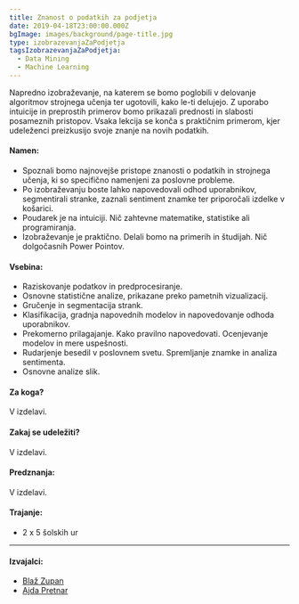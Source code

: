 ```yaml
---
title: Znanost o podatkih za podjetja
date: 2019-04-18T23:00:00.000Z
bgImage: images/background/page-title.jpg
type: izobrazevanjaZaPodjetja
tagsIzobrazevanjaZaPodjetja:
  - Data Mining
  - Machine Learning
---
```

Napredno izobraževanje, na katerem se bomo poglobili v delovanje algoritmov strojnega učenja ter ugotovili, kako le-ti delujejo. Z uporabo intuicije in preprostih primerov bomo prikazali prednosti in slabosti posameznih pristopov. Vsaka lekcija se konča s praktičnim primerom, kjer udeleženci preizkusijo svoje znanje na novih podatkih.

#### Namen:

* Spoznali bomo najnovejše pristope znanosti o podatkih in strojnega učenja, ki so specifično namenjeni za poslovne probleme.
* Po izobraževanju boste lahko napovedovali odhod uporabnikov, segmentirali stranke, zaznali sentiment znamke ter priporočali izdelke v košarici.
* Poudarek je na intuiciji. Nič zahtevne matematike, statistike ali programiranja.
* Izobraževanje je praktično. Delali bomo na primerih in študijah. Nič dolgočasnih Power Pointov. 

#### Vsebina:

* Raziskovanje podatkov in predprocesiranje.
* Osnovne statistične analize, prikazane preko pametnih vizualizacij.
* Gručenje in segmentacija strank.
* Klasifikacija, gradnja napovednih modelov in napovedovanje odhoda uporabnikov.
* Prekomerno prilagajanje. Kako pravilno napovedovati. Ocenjevanje modelov in mere uspešnosti.
* Rudarjenje besedil v poslovnem svetu. Spremljanje znamke in analiza sentimenta.
* Osnovne analize slik.

#### Za koga?

V izdelavi.

#### Zakaj se udeležiti?

V izdelavi.

#### Predznanja:

V izdelavi.

#### Trajanje:

* 2 x 5 šolskih ur

- - -

#### Izvajalci:

* [Blaž Zupan](/izvajalci/blaz-zupan/)
* [Ajda Pretnar](/izvajalci/ajda-pretnar/)
